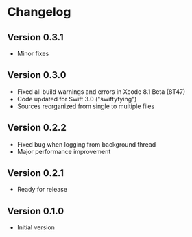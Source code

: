 # Changelog

## Version 0.3.1

- Minor fixes

## Version 0.3.0

- Fixed all build warnings and errors in Xcode 8.1 Beta (8T47)
- Code updated for Swift 3.0 ("swiftyfying")
- Sources reorganized from single to multiple files

## Version 0.2.2

- Fixed bug when logging from background thread
- Major performance improvement

## Version 0.2.1

- Ready for release

## Version 0.1.0

- Initial version
